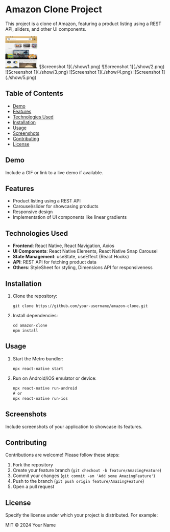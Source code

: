 
# Amazon Clone Project

This project is a clone of Amazon, featuring a product listing using a REST API, sliders, and other UI components.


<img width="100" src="./show//1.png" height="100"/>
![Screenshot 1](./show/1.png)
![Screenshot 1](./show/2.png)
![Screenshot 1](./show/3.png)
![Screenshot 1](./show/4.png)
![Screenshot 1](./show/5.png)

## Table of Contents

- [Demo](#demo)
- [Features](#features)
- [Technologies Used](#technologies-used)
- [Installation](#installation)
- [Usage](#usage)
- [Screenshots](#screenshots)
- [Contributing](#contributing)
- [License](#license)

## Demo

Include a GIF or link to a live demo if available.

## Features

- Product listing using a REST API
- Carousel/slider for showcasing products
- Responsive design
- Implementation of UI components like linear gradients

## Technologies Used

- **Frontend**: React Native, React Navigation, Axios
- **UI Components**: React Native Elements, React Native Snap Carousel
- **State Management**: useState, useEffect (React Hooks)
- **API**: REST API for fetching product data
- **Others**: StyleSheet for styling, Dimensions API for responsiveness

## Installation

1. Clone the repository:
   ```
   git clone https://github.com/your-username/amazon-clone.git
   ```
2. Install dependencies:
   ```
   cd amazon-clone
   npm install
   ```

## Usage

1. Start the Metro bundler:
   ```
   npx react-native start
   ```
2. Run on Android/iOS emulator or device:
   ```
   npx react-native run-android
   # or
   npx react-native run-ios
   ```

## Screenshots

Include screenshots of your application to showcase its features.

## Contributing

Contributions are welcome! Please follow these steps:

1. Fork the repository
2. Create your feature branch (`git checkout -b feature/AmazingFeature`)
3. Commit your changes (`git commit -am 'Add some AmazingFeature'`)
4. Push to the branch (`git push origin feature/AmazingFeature`)
5. Open a pull request

## License

Specify the license under which your project is distributed. For example:

MIT © 2024 Your Name

